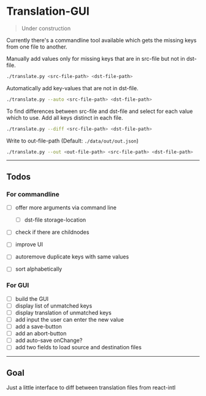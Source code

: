 # Translation-GUI

> Under construction

Currently there's a commandline tool available which gets the missing keys from one file to another.

Manually add values only for missing keys that are in src-file but not in dst-file.

```bash
./translate.py <src-file-path> <dst-file-path>
```

Automatically add key-values that are not in dst-file.

```bash
./translate.py --auto <src-file-path> <dst-file-path>
```

To find differences between src-file and dst-file and select for each value which to use.
Add all keys distinct in each file.

```bash
./translate.py --diff <src-file-path> <dst-file-path>
```

Write to out-file-path (Default: `./data/out/out.json`)

```bash
./translate.py --out <out-file-path> <src-file-path> <dst-file-path>
```

---

## Todos

### For commandline

- [  ] offer more arguments via command line
  - [  ] dst-file storage-location
- [  ] check if there are childnodes
- [  ] improve UI
- [  ] autoremove duplicate keys with same values
- [  ] sort alphabetically


### For GUI

- [  ] build the GUI
- [  ] display list of unmatched keys
- [  ] display translation of unmatched keys
- [  ] add input the user can enter the new value
- [  ] add a save-button
- [  ] add an abort-button
- [  ] add auto-save onChange?
- [  ] add two fields to load source and destination files

---

## Goal
Just a little interface to diff between translation files from react-intl
